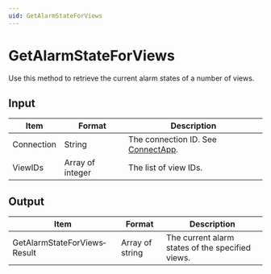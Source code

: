 ```yaml
---
uid: GetAlarmStateForViews
---
```


# GetAlarmStateForViews

Use this method to retrieve the current alarm states of a number of views.

## Input

| Item       | Format           | Description                                          |
|------------|------------------|------------------------------------------------------|
| Connection | String           | The connection ID. See [ConnectApp](xref:ConnectApp). |
| ViewIDs    | Array of integer | The list of view IDs.                                |

## Output

| Item                         | Format          | Description                                      |
|------------------------------|-----------------|--------------------------------------------------|
| GetAlarmStateForViews­Result | Array of string | The current alarm states of the specified views. |
